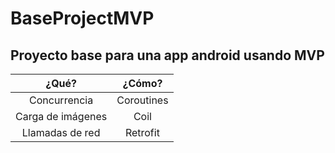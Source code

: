 # BaseProjectMVP

## Proyecto base para una app android usando MVP

|       ¿Qué?       |   ¿Cómo?   |
|:-----------------:|:----------:|
|    Concurrencia   | Coroutines |
| Carga de imágenes |    Coil    |
|  Llamadas de red  |  Retrofit  |
